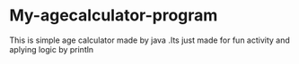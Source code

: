 # My-agecalculator-program
This is simple age calculator made by java .Its just made for fun activity and aplying logic by println

